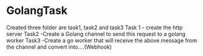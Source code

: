 # GolangTask
Created three folder are task1, task2 and task3
Task 1 - create the http server
Task2 -Create a Golang channel to send this request to a golang worker
Task3 -Create a go worker that will receive the above message from the channel and convert into....(Webhook)
